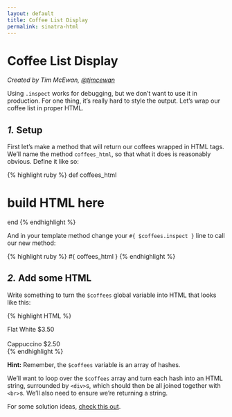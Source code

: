 ```yaml
---
layout: default
title: Coffee List Display
permalink: sinatra-html
---
```


# Coffee List Display

*Created by Tim McEwan, [@tjmcewan](https://twitter.com/tjmcewan)*

Using `.inspect` works for debugging, but we don’t want to use it in production. For one thing, it’s really hard to style the output. Let’s wrap our coffee list in proper HTML.

## *1.* Setup

First let’s make a method that will return our coffees wrapped in HTML tags. We’ll name the method `coffees_html`, so that what it does is reasonably obvious. Define it like so:

{% highlight ruby %}
def coffees_html
# build HTML here
end
{% endhighlight %}

And in your template method change your `#{ $coffees.inspect }` line to call our new method:

{% highlight ruby %}
#{ coffees_html }
{% endhighlight %}

## *2.* Add some HTML

Write something to turn the `$coffees` global variable into HTML that looks like this:

{% highlight HTML %}
<div>Flat White $3.50</div>
<br>
<div>Cappuccino $2.50</div>
{% endhighlight %}

**Hint:** Remember, the `$coffees` variable is an array of hashes.

We’ll want to loop over the `$coffees` array and turn each hash into an HTML string, surrounded by `<div>`s, which should then be all joined together with `<br>`s. We’ll also need to ensure we’re returning a string.

For some solution ideas, [check this out](http://tjmcewan.github.io/coffeecalc/snippets/coffees_html.rb.txt).

